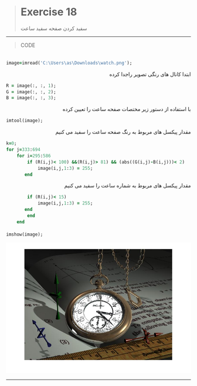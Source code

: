 
> # Exercise 18
> سفید کردن صفحه سفید ساعت
***
>CODE

```ruby

image=imread('C:\Users\as\Downloads\watch.png');
```

 <div dir="rtl">
ابتدا کانال های رنگی تصویر راجدا کرده
 </div>

```ruby
R = image(:, :, 1);
G = image(:, :, 2);
B = image(:, :, 3);
```
 <div dir="rtl">
با استفاده از دستور زیر مختصات صفحه ساعت را تعیین کرده
 </div>

```ruby
imtool(image);

```
 <div dir="rtl">
مقدار پیکسل های مربوط به رنگ صفحه ساعت را سفید می کنیم
 </div>
 
```ruby
k=0;
for j=333:694
    for i=295:586
        if (R(i,j)< 100) &&(R(i,j)> 81) && (abs((G(i,j)-B(i,j)))< 2) 
            image(i,j,1:3) = 255;
       end

```
 <div dir="rtl">
مقدار پیکسل های مربوط به شماره ساعت را سفید می کنیم
 </div>

```ruby     
        if (R(i,j)< 15) 
            image(i,j,1:3) = 255;
       end
        end
    end
    
imshow(image);
```
![alt text](https://github.com/semnan-university-ai/image-processing-class/blob/main/excersiecs/afsaneh427726/18/18.jpg)
***


